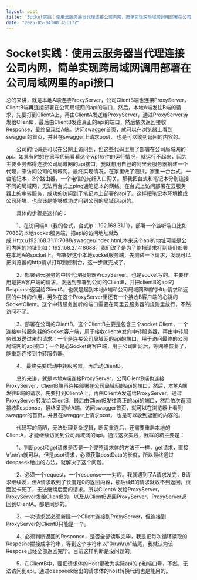 ```yaml
---
layout: post
title: 'Socket实践：使用云服务器当代理连接公司内网，简单实现跨局域网调用部署在公司局域网里的api接口'
date: "2025-05-04T00:45:17Z"
---
```

Socket实践：使用云服务器当代理连接公司内网，简单实现跨局域网调用部署在公司局域网里的api接口
==================================================

总的来讲，就是本地A端连接ProxyServer，公司ClientB端也连接ProxyServer，ClientB端再连接部署在公司局域网的api的端口，然后，本地A端发往B端的请求，先要打到ClientA上，再由ClientA发送给ProxyServer，通过ProxyServer转发给ClientB，最后由ClientB发往真正的api的端口，然后依次返回接收Response，最终呈现给A端。访问swagger首页，就可以在浏览器上看到swagger的首页，并且在swagger上请求post， 也是可以收到返回的内容的。

　　公司的代码是可以在公网上访问到，但这些代码里用了部署在公司局域网的api。如果有时想在家写代码看看这个wpf软件的运行情况，就运行不起来，因为主要业务都得连接公司局域网的api接口。我就想用自己的阿里云服务器搭建一个代理，来访问公司的局域网。最终实现情况，在家里做了测试，家里一台台式，一台笔记本，2个路由器，一个电信的光纤入口网关。那我把台式和笔记本分别连接不同的局域网，无法再台式上ping通笔记本的网络。在台式上访问部署在云服务器上的中转服务，成功的访问到了笔记本上部署的api了。这样把笔记本环境换成公司环境，也应该是能够成功访问到公司的局域网api的。

　　具体的步骤是这样的：

　　1、在访问端A（我的台式，台式ip：192.168.31.11），部署一个监听端口比如7088的本地socket服务端，把api的访问地址就改成:Http://192.168.31.11:7088/swagger/index.html;本来这个api的地址可能是公司内网的地址比如：192.168.2.14:8088。我们改了是为了能把请求打到我们部署在本地A的socket上。部署好这个本地socket服务端，先测试一下请求，发现可以把浏览器的http请求打印到控制台，这一步就完成了。

　　2、部署到云服务的中转代理服务器ProxyServer。也是socket写的。主要作用是把A客户端的请求，发送到部署到公司的ClientB，并把clientB的api的Response返回给ClientA，也就是起到本地A端和公司局域网B端的Http请求和返回的中转的作用，另外在这个ProxyServer里还有一个接收B客户端的心跳的SocketClient。这个中转服务监听的端口需要在阿里云服务器的规则里放行，不然访问不了。

　　3、部署在公司的ClientB，这个ClientB主要是包含三个socket Client，一个连接中转服务器的Socket客户端，用于接收clientA发向中转服务器，再由中转服务器发送过来的请求；一个是连接公司局域网的api的端口，用于访问最终的公司局域网的api接口；一个是心Socket跳客户端，用于公司断网后，等网络恢复了，能重新连接到中转服务器。

　　4、 最终先要启动中转服务器，再启动ClientB。

　　总的来讲，就是本地A端连接ProxyServer，公司ClientB端也连接ProxyServer，ClientB端再连接部署在公司局域网的api的端口，然后，本地A端发往B端的请求，先要打到ClientA上，再由ClientA发送给ProxyServer，通过ProxyServer转发给ClientB，最后由ClientB发往真正的api的端口，然后依次返回接收Response，最终呈现给A端。访问swagger首页，就可以在浏览器上看到swagger的首页，并且在swagger上请求post， 也是可以收到返回的内容的。

　　代码写的简陋，无法处理复杂逻辑，断网重连后，还需要重启本地的ClientA，才能继续访问到公司局域网的api。通过这次实践，我踩的坑主要是：

　　1、判断post和get请求是否是一个完整请求体的方法不一样，get请求，直接\\r\\n\\r\\n就可以，但是psot请求，必须获取postData的长度，所以最终通过deepseek给出的方法，就解决了这个问题。

　　2、必须一个request，一个response一一对应。我就遇到了A请求发完，B请求继续发，但A请求收到了长度是0的返回内容，那后续B的请求就收不到返回，页面就卡死了，无法继续后面的请求。所以ClientA 发给ProxyServer，ProxyServer发给ClientB的，以及从ClientB返回ProxyServer，ProxyServer返回到ClientA。都是同步的。

　　3、一次请求就必须新建一个Client连接到ProxyServer，但连接到ProxyServer的ClientB只能是一个。

　　4、必须判断返回的Response，是否全部读取完毕，我是把每次循环读取的Resposne拼接成字符串，等到这个字符串以"0\\r\\n\\r\\n"结尾，我就认为该Respose已经全部返回完毕。目前这样判断是没问题的。

　　5、在ClientB中，要把请求体的Host更改为实际api的ip和端口号，不然，无法访问到api。通过deepseek给出的请求体的host转换代码也是能用的。